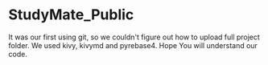 # StudyMate_Public
It was our first using git, so we couldn't figure out how to upload full project folder.
We used kivy, kivymd and pyrebase4.
Hope You will understand our code.
